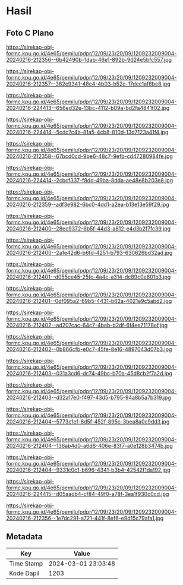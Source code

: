 # Hasil

## Foto C Plano

https://sirekap-obj-formc.kpu.go.id/4e65/pemilu/pdpr/12/09/23/20/09/1209232009004-20240216-212356--6b42490b-1dab-46e1-892b-9d24e5bfc557.jpg

https://sirekap-obj-formc.kpu.go.id/4e65/pemilu/pdpr/12/09/23/20/09/1209232009004-20240216-212357--362e9341-48c4-4b03-b52c-17dec1af8be8.jpg

https://sirekap-obj-formc.kpu.go.id/4e65/pemilu/pdpr/12/09/23/20/09/1209232009004-20240216-224413--656ed32e-13bc-4112-b09a-bd2fa4841f02.jpg

https://sirekap-obj-formc.kpu.go.id/4e65/pemilu/pdpr/12/09/23/20/09/1209232009004-20240216-224414--5cdc7c4b-81a5-4cb8-810d-13d7123a41f4.jpg

https://sirekap-obj-formc.kpu.go.id/4e65/pemilu/pdpr/12/09/23/20/09/1209232009004-20240216-212358--67bcd0cd-9be6-48c7-9efb-cd47280984fe.jpg

https://sirekap-obj-formc.kpu.go.id/4e65/pemilu/pdpr/12/09/23/20/09/1209232009004-20240216-224414--2cbcf337-f8dd-49ba-8dda-ae48e8b203e8.jpg

https://sirekap-obj-formc.kpu.go.id/4e65/pemilu/pdpr/12/09/23/20/09/1209232009004-20240216-212359--adf3e982-6bc0-4dd1-a2ea-b13e13e59f29.jpg

https://sirekap-obj-formc.kpu.go.id/4e65/pemilu/pdpr/12/09/23/20/09/1209232009004-20240216-212400--28ec9372-6b5f-44d3-a812-e4d3b2f7fc39.jpg

https://sirekap-obj-formc.kpu.go.id/4e65/pemilu/pdpr/12/09/23/20/09/1209232009004-20240216-212400--2a1e42d6-b6fd-4251-b793-630626bd32ad.jpg

https://sirekap-obj-formc.kpu.go.id/4e65/pemilu/pdpr/12/09/23/20/09/1209232009004-20240216-212401--d055ce45-25fc-4a4c-a314-dc89c0e601b3.jpg

https://sirekap-obj-formc.kpu.go.id/4e65/pemilu/pdpr/12/09/23/20/09/1209232009004-20240216-212401--0df095a2-69b5-4431-b62a-4021e9c5abd2.jpg

https://sirekap-obj-formc.kpu.go.id/4e65/pemilu/pdpr/12/09/23/20/09/1209232009004-20240216-212402--ad207cac-64c7-4beb-b2df-6f4ee71178ef.jpg

https://sirekap-obj-formc.kpu.go.id/4e65/pemilu/pdpr/12/09/23/20/09/1209232009004-20240216-212402--0b866cfb-e0c7-45fe-8e16-4897043d07b3.jpg

https://sirekap-obj-formc.kpu.go.id/4e65/pemilu/pdpr/12/09/23/20/09/1209232009004-20240216-212403--031a3cd6-dc74-49bc-b70a-45d8cb2f7a2d.jpg

https://sirekap-obj-formc.kpu.go.id/4e65/pemilu/pdpr/12/09/23/20/09/1209232009004-20240216-212403--d32a17e0-f497-43d5-b795-94a8b5a7b319.jpg

https://sirekap-obj-formc.kpu.go.id/4e65/pemilu/pdpr/12/09/23/20/09/1209232009004-20240216-212404--5773c1ef-8d5f-452f-895c-3bea8a0c9dd3.jpg

https://sirekap-obj-formc.kpu.go.id/4e65/pemilu/pdpr/12/09/23/20/09/1209232009004-20240216-212404--136ab4d0-a6d6-406e-83f7-a0e128b3474b.jpg

https://sirekap-obj-formc.kpu.go.id/4e65/pemilu/pdpr/12/09/23/20/09/1209232009004-20240216-212404--9331c0c1-b696-4341-b3b4-42542f1da192.jpg

https://sirekap-obj-formc.kpu.go.id/4e65/pemilu/pdpr/12/09/23/20/09/1209232009004-20240216-224415--d05aadb4-cf84-49f0-a78f-3ea1f930c0cd.jpg

https://sirekap-obj-formc.kpu.go.id/4e65/pemilu/pdpr/12/09/23/20/09/1209232009004-20240216-212356--1e7dc291-a721-441f-8ef6-e9d15c79afa1.jpg


## Metadata

| Key        | Value               |
| ---------- | ------------------- |
| Time Stamp | 2024-03-01 23:03:48 |
| Kode Dapil | 1203                |



